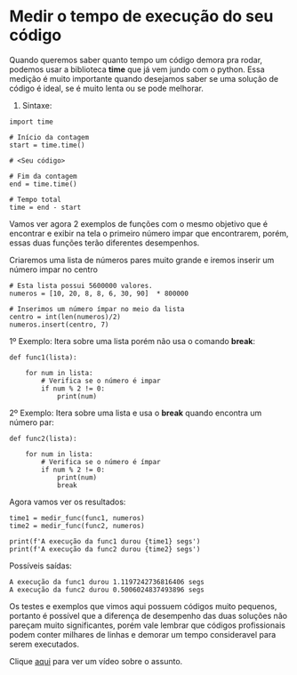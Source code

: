 # Medir o tempo de execução do seu código

Quando queremos saber quanto tempo um código demora pra rodar, podemos usar a biblioteca **time** que já vem jundo com o python. Essa medição é muito importante quando desejamos saber se uma solução de código é ideal, se é muito lenta ou se pode melhorar.


1. Sintaxe:
```
import time

# Início da contagem
start = time.time()

# <Seu código>

# Fim da contagem
end = time.time()

# Tempo total
time = end - start

```

Vamos ver agora 2 exemplos de funções com o mesmo objetivo que é encontrar e exibir na tela o primeiro número impar que encontrarem, porém, essas duas funções terão diferentes desempenhos.

Criaremos uma lista  de números pares muito grande e iremos inserir um número impar no centro

```
# Esta lista possui 5600000 valores.
numeros = [10, 20, 8, 8, 6, 30, 90]  * 800000

# Inserimos um número ímpar no meio da lista
centro = int(len(numeros)/2)
numeros.insert(centro, 7)
```

1º Exemplo: Itera sobre uma lista porém não usa o comando **break**:
```
def func1(lista):
   
    for num in lista:
        # Verifica se o número é impar
        if num % 2 != 0:
            print(num)

```

2º Exemplo: Itera sobre uma lista e usa o **break** quando encontra um número par:
```
def func2(lista):
    
    for num in lista:
        # Verifica se o número é ímpar
        if num % 2 != 0:
            print(num)
            break

```

Agora vamos ver os resultados:

```
time1 = medir_func(func1, numeros)
time2 = medir_func(func2, numeros)

print(f'A execução da func1 durou {time1} segs')
print(f'A execução da func2 durou {time2} segs')
```

Possíveis saídas:
```
A execução da func1 durou 1.1197242736816406 segs
A execução da func2 durou 0.5006024837493896 segs
```


Os testes e exemplos que vimos aqui possuem códigos muito pequenos, portanto é possível que a diferença de desempenho das duas soluções não pareçam muito significantes, porém vale lembrar que códigos profissionais podem conter milhares de linhas e demorar um tempo consideravel para serem executados.

Clique [aqui](https://www.youtube.com/watch?v=3ofsvEUzXCE) para ver um vídeo sobre o assunto.
